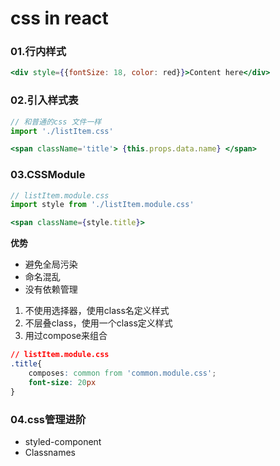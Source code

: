 # css in react



### 01.行内样式

```jsx
<div style={{fontSize: 18, color: red}}>Content here</div>
```

### 02.引入样式表

```jsx
// 和普通的css 文件一样
import './listItem.css'

<span className='title'> {this.props.data.name} </span>
```

### 03.CSSModule

```jsx
// listItem.module.css
import style from './listItem.module.css'

<span className={style.title}>
```

**优势**

+ 避免全局污染
+ 命名混乱
+ 没有依赖管理

1. 不使用选择器，使用class名定义样式
2. 不层叠class，使用一个class定义样式
3. 用过compose来组合

```css
// listItem.module.css
.title{
    composes: common from 'common.module.css';
    font-size: 20px
}
```



### 04.css管理进阶

+ styled-component
+ Classnames

